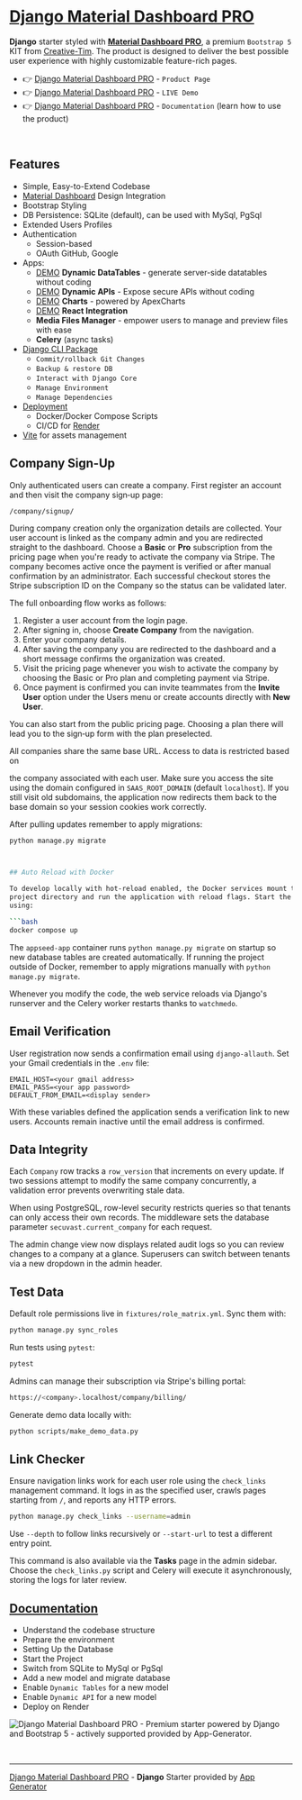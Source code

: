 # [Django Material Dashboard PRO](https://app-generator.dev/product/material-dashboard-pro/django/)

**Django** starter styled with **[Material Dashboard PRO](https://app-generator.dev/product/material-dashboard-pro/django/)**, a premium `Bootstrap 5` KIT from [Creative-Tim](https://app-generator.dev/agency/creative-tim/). The product is designed to deliver the best possible user experience with highly customizable feature-rich pages. 

- 👉 [Django Material Dashboard PRO](https://app-generator.dev/product/material-dashboard-pro/django/) - `Product Page`
- 👉 [Django Material Dashboard PRO](https://django-material-dash2-pro.onrender.com/) - `LIVE Demo` 
- 👉 [Django Material Dashboard PRO](https://app-generator.dev/docs/products/django/material-dashboard-pro/index.html) - `Documentation` (learn how to use the product) 

<br />

## Features

- Simple, Easy-to-Extend Codebase
- [Material Dashboard](https://app-generator.dev/product/material-dashboard/) Design Integration
- Bootstrap Styling 
- DB Persistence: SQLite (default), can be used with MySql, PgSql
- Extended Users Profiles
- Authentication
   - Session-based 
   - OAuth GitHub, Google
- Apps:
  - [DEMO](https://django-material-dash2-pro.onrender.com/dynamic-dt/product/) **Dynamic DataTables** - generate server-side datatables without coding  
  - [DEMO](https://django-material-dash2-pro.onrender.com/api/product/) **Dynamic APIs** - Expose secure APIs without coding  
  - [DEMO](https://django-material-dash2-pro.onrender.com/charts/) **Charts** - powered by ApexCharts 
  - [DEMO](https://django-material-dash2-pro.onrender.com/react-charts) **React Integration**
  - **Media Files Manager** - empower users to manage and preview files with ease
  - **Celery** (async tasks)
- [Django CLI Package](https://app-generator.dev/docs/developer-tools/django-cli/index.html)
    - `Commit/rollback Git Changes`
    - `Backup & restore DB`
    - `Interact with Django Core`
    - `Manage Environment`
    - `Manage Dependencies`
- [Deployment](https://app-generator.dev/docs/deployment.html)
  - Docker/Docker Compose Scripts
  - CI/CD for [Render](https://app-generator.dev/docs/deployment/render/index.html)
- [Vite](https://app-generator.dev/docs/technologies/vite/index.html) for assets management

## Company Sign-Up


Only authenticated users can create a company. First register an account and then visit the company sign‑up page:

```
/company/signup/
```


During company creation only the organization details are collected. Your user
account is linked as the company admin and you are redirected straight to the
dashboard. Choose a **Basic** or **Pro** subscription from the pricing page when
you're ready to activate the company via Stripe. The company becomes active once
the payment is verified or after manual confirmation by an administrator. Each
successful checkout stores the Stripe subscription ID on the Company so the
status can be validated later.


The full onboarding flow works as follows:

1. Register a user account from the login page.
2. After signing in, choose **Create Company** from the navigation.
3. Enter your company details.
4. After saving the company you are redirected to the dashboard and a short
   message confirms the organization was created.
5. Visit the pricing page whenever you wish to activate the company by choosing
   the Basic or Pro plan and completing payment via Stripe.
6. Once payment is confirmed you can invite teammates from the **Invite User**
   option under the Users menu or create accounts directly with **New User**.

You can also start from the public pricing page. Choosing a plan there will
lead you to the sign‑up form with the plan preselected.


All companies share the same base URL. Access to data is restricted based on

the company associated with each user. Make sure you access the site using the
domain configured in `SAAS_ROOT_DOMAIN` (default `localhost`). If you still
visit old subdomains, the application now redirects them back to the base
domain so your session cookies work correctly.

After pulling updates remember to apply migrations:

```bash
python manage.py migrate



## Auto Reload with Docker

To develop locally with hot‑reload enabled, the Docker services mount the
project directory and run the application with reload flags. Start the stack
using:

```bash
docker compose up
```


The `appseed-app` container runs `python manage.py migrate` on startup so new
database tables are created automatically. If running the project outside of
Docker, remember to apply migrations manually with `python manage.py migrate`.


Whenever you modify the code, the web service reloads via Django's runserver
and the Celery worker restarts thanks to `watchmedo`.

## Email Verification

User registration now sends a confirmation email using `django-allauth`.
Set your Gmail credentials in the `.env` file:

```
EMAIL_HOST=<your gmail address>
EMAIL_PASS=<your app password>
DEFAULT_FROM_EMAIL=<display sender>
```

With these variables defined the application sends a verification link to
new users. Accounts remain inactive until the email address is confirmed.

## Data Integrity

Each `Company` row tracks a `row_version` that increments on every update. If
two sessions attempt to modify the same company concurrently, a validation
error prevents overwriting stale data.

When using PostgreSQL, row-level security restricts queries so that tenants can
only access their own records. The middleware sets the database parameter
`secuvast.current_company` for each request.

The admin change view now displays related audit logs so you can review changes
to a company at a glance. Superusers can switch between tenants via a new
dropdown in the admin header.

## Test Data

Default role permissions live in `fixtures/role_matrix.yml`. Sync them with:

```bash
python manage.py sync_roles
```

Run tests using `pytest`:

```bash
pytest
```

Admins can manage their subscription via Stripe's billing portal:

```bash
https://<company>.localhost/company/billing/
```

Generate demo data locally with:

```bash
python scripts/make_demo_data.py
```

## Link Checker

Ensure navigation links work for each user role using the
`check_links` management command. It logs in as the specified user,
crawls pages starting from `/`, and reports any HTTP errors.

```bash
python manage.py check_links --username=admin
```

Use `--depth` to follow links recursively or `--start-url` to test a
different entry point.

This command is also available via the **Tasks** page in the admin
sidebar. Choose the `check_links.py` script and Celery will execute it
asynchronously, storing the logs for later review.


## [Documentation](https://app-generator.dev/docs/products/django/material-dashboard-pro/index.html)

- Understand the codebase structure
- Prepare the environment
- Setting Up the Database
- Start the Project
- Switch from SQLite to MySql or PgSql
- Add a new model and migrate database
- Enable `Dynamic Tables` for a new model
- Enable `Dynamic API` for a new model
- Deploy on Render

![Django Material Dashboard PRO - Premium starter powered by Django and Bootstrap 5 - actively supported provided by App-Generator.](https://github.com/user-attachments/assets/6d45cb15-76e7-4b87-81bc-81ca71c96faf)

<br /> 

---
[Django Material Dashboard PRO](https://app-generator.dev/product/material-dashboard-pro/django/) - **Django** Starter provided by [App Generator](https://app-generator.dev)

